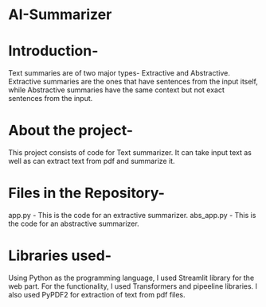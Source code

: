 # AI-Summarizer

# Introduction-
Text summaries are of two major types- Extractive and Abstractive. Extractive summaries are the ones that have sentences from the input itself, while Abstractive summaries have the same context but not exact sentences from the input.

# About the project-
This project consists of code for Text summarizer. It can take input text as well as can extract text from pdf and summarize it.

# Files in the Repository-
app.py - This is the code for an extractive summarizer. 
abs_app.py - This is the code for an abstractive summarizer.

# Libraries used-
Using Python as the programming language, I used Streamlit library for the web part. For the functionality, I used Transformers and pipeeline libraries. I also used PyPDF2 for extraction of text from pdf files.
